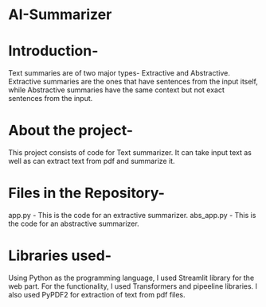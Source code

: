 # AI-Summarizer

# Introduction-
Text summaries are of two major types- Extractive and Abstractive. Extractive summaries are the ones that have sentences from the input itself, while Abstractive summaries have the same context but not exact sentences from the input.

# About the project-
This project consists of code for Text summarizer. It can take input text as well as can extract text from pdf and summarize it.

# Files in the Repository-
app.py - This is the code for an extractive summarizer. 
abs_app.py - This is the code for an abstractive summarizer.

# Libraries used-
Using Python as the programming language, I used Streamlit library for the web part. For the functionality, I used Transformers and pipeeline libraries. I also used PyPDF2 for extraction of text from pdf files.
